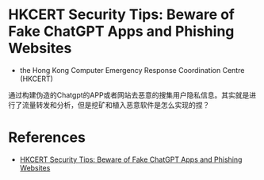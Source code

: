 # HKCERT Security Tips: Beware of Fake ChatGPT Apps and Phishing Websites
-  the Hong Kong Computer Emergency Response Coordination Centre (HKCERT)

通过构建伪造的Chatgpt的APP或者网站去恶意的搜集用户隐私信息。其实就是进行了流量转发和分析，但是挖矿和植入恶意软件是怎么实现的捏？

# References
- [HKCERT Security Tips: Beware of Fake ChatGPT Apps and Phishing Websites](https://www.hkcert.org/blog/hkcert-security-tips-beware-of-fake-chatgpt-apps-and-phishing-websites) 